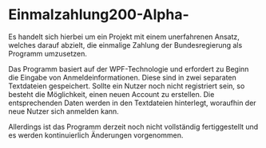 # Einmalzahlung200-Alpha-

Es handelt sich hierbei um ein Projekt mit einem unerfahrenen Ansatz, welches darauf abzielt, die einmalige Zahlung der Bundesregierung als Programm umzusetzen.

Das Programm basiert auf der WPF-Technologie und erfordert zu Beginn die Eingabe von Anmeldeinformationen. Diese sind in zwei separaten Textdateien gespeichert. Sollte ein Nutzer noch nicht registriert sein, so besteht die Möglichkeit, einen neuen Account zu erstellen. Die entsprechenden Daten werden in den Textdateien hinterlegt, woraufhin der neue Nutzer sich anmelden kann.

Allerdings ist das Programm derzeit noch nicht vollständig fertiggestellt und es werden kontinuierlich Änderungen vorgenommen.
